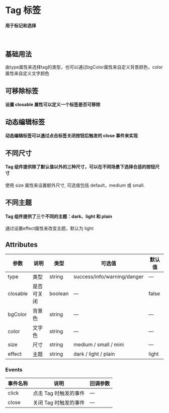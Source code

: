 <script setup>
import demo1 from './demo1.vue'
import demo2 from './demo2.vue'
import demo3 from './demo3.vue'
import demo4 from './demo4.vue'
import demo5 from './demo5.vue'
import preview from '@/components/preview.vue'
</script>


# Tag 标签

#### 用于标记和选择

<br/>

## 基础用法
由type属性来选择tag的类型，也可以通过bgColor属性来自定义背景颜色，color属性来自定义文字颜色
<div class="source">
  <demo1/>
</div>
<preview compName="tag" demoName="demo1"/>


## 可移除标签

#### 设置 closable 属性可以定义一个标签是否可移除
<div class="source">
  <demo2/>
</div>
<preview compName="tag" demoName="demo2"/>


## 动态编辑标签

#### 动态编辑标签可以通过点击标签关闭按钮后触发的 close 事件来实现
<div class="source">
  <demo3/>
</div>
<preview compName="tag" demoName="demo3"/>


## 不同尺寸

#### Tag 组件提供除了默认值以外的三种尺寸，可以在不同场景下选择合适的按钮尺寸
使用 size 属性来设置额外尺寸, 可选值包括 default，medium 或 small.
<div class="source">
  <demo4/>
</div>
<preview compName="tag" demoName="demo4"/>


## 不同主题

#### Tag 组件提供了三个不同的主题：dark、light 和 plain
通过设置effect属性来改变主题，默认为 light
<div class="source">
  <demo5/>
</div>
<preview compName="tag" demoName="demo5"/>


## Attributes
| 参数      | 说明          | 类型      | 可选值                         | 默认值  |
|---------- |-------------- |---------- |------------------------------ |-------- |
| type | 类型 | string | success/info/warning/danger | — |
| closable | 是否可关闭 | boolean | — | false |
| bgColor | 背景色 | string | — | —  |
| color  | 文字色 | string | — | — |
| size  | 尺寸 | string | medium / small / mini | — |
| effect | 主题 | string | dark / light / plain | light |


### Events
| 事件名称 | 说明 | 回调参数 |
|---------- |-------- |---------- |
| click | 点击 Tag 时触发的事件 | — |
| close | 关闭 Tag 时触发的事件 | — |




